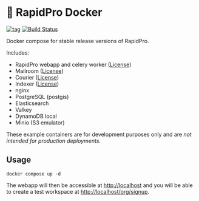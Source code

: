 # 🐳 RapidPro Docker

[![tag](https://img.shields.io/github/tag/nyaruka/rapidpro-docker.svg)](https://github.com/nyaruka/rapidpro-docker/releases)
[![Build Status](https://github.com/nyaruka/rapidpro-docker/workflows/CI/badge.svg)](https://github.com/nyaruka/rapidpro-docker/actions?query=workflow%3ACI)

Docker compose for stable release versions of RapidPro.

Includes:
 - RapidPro webapp and celery worker ([License](https://github.com/nyaruka/rapidpro/blob/main/LICENSE))
 - Mailroom ([License](https://github.com/nyaruka/mailroom/blob/main/LICENSE))
 - Courier ([License](https://github.com/nyaruka/courier/blob/main/LICENSE))
 - Indexer ([License](https://github.com/nyaruka/rp-indexer/blob/main/LICENSE))
 - nginx
 - PostgreSQL (postgis)
 - Elasticsearch
 - Valkey
 - DynamoDB local
 - Minio (S3 emulator)

These example containers are for development purposes only and are *not intended for production deployments*.

## Usage

```
docker compose up -d
```

The webapp will then be accessible at [http://localhost](http://localhost) and you will be able to create 
a test workspace at [http://localhost/org/signup](http://localhost/org/signup).
